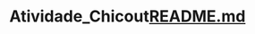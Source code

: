 # Atividade_Chicout[README.md](https://github.com/AntonioSilva1507/Atividade_Chicout/files/11227550/README.md)
